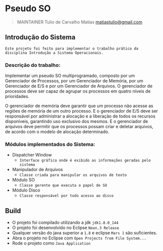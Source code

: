 # Pseudo SO

> MAINTAINER Tulio de Carvalho Matias <matiastulio@gmail.com>


## Introdução do Sistema
    Este projeto foi feito para implementar o trabalho prático da disciplina Introdução a Sistema Operacionais.

### Descrição do trabalho:
Implementar um pseudo SO multiprogramado, composto por um Gerenciador de Processos, por um Gerenciador de Memória, por um Gerenciador de E/S e por um Gerenciador de Arquivos. O gerenciador de processos deve ser capaz de agrupar os processos em quatro níveis de prioridades. 

O gerenciador de memória deve garantir que um processo não acesse as regiões de memória de um outro processo. E o gerenciador de E/S deve ser responsável por administrar a alocação e a liberação de todos os
recursos disponíveis, garantindo uso exclusivo dos mesmos. E o gerenciador de arquivos deve permitir que os processos possam criar e deletar arquivos, de acordo com o modelo de alocação determinado. 

### Módulos implementados do Sistema:

- Dispatcher Window 
    - `Interface gráfica onde é exibido as informações geradas pelo sistema`
- Manipulador de Arquivos 
    - `Classe criada para manipular os arquivos de texto`
- Módulo SO 
    - `Classe gerente que executa o papel de SO`
- Módulo Disco 
    - `Classe responsável por todo acesso ao disco`


## Build
- O projeto foi compilado utilizando a jdk `jdk1.8.0_144`
- O projeto foi desenvolvido no Eclipse `Neon.3 Release`
- Qualquer versão do java superior a `1.8` e eclipse `Mars 1` são suficientes.
- Abra o projeto no Eclipse com `Open Projects from File System...`
- Rode o projeto como `Java Application`
